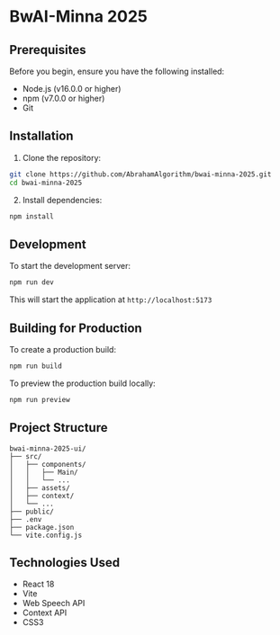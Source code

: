 # BwAI-Minna 2025

## Prerequisites

Before you begin, ensure you have the following installed:
- Node.js (v16.0.0 or higher)
- npm (v7.0.0 or higher)
- Git

## Installation

1. Clone the repository:
```bash
git clone https://github.com/AbrahamAlgorithm/bwai-minna-2025.git
cd bwai-minna-2025
```

2. Install dependencies:
```bash
npm install
```

## Development

To start the development server:

```bash
npm run dev
```

This will start the application at `http://localhost:5173`

## Building for Production

To create a production build:

```bash
npm run build
```

To preview the production build locally:

```bash
npm run preview
```

## Project Structure

```
bwai-minna-2025-ui/
├── src/
│   ├── components/
│   │   ├── Main/
│   │   └── ...
│   ├── assets/
│   ├── context/
│   └── ...
├── public/
├── .env
├── package.json
└── vite.config.js
```

## Technologies Used

- React 18
- Vite
- Web Speech API
- Context API
- CSS3